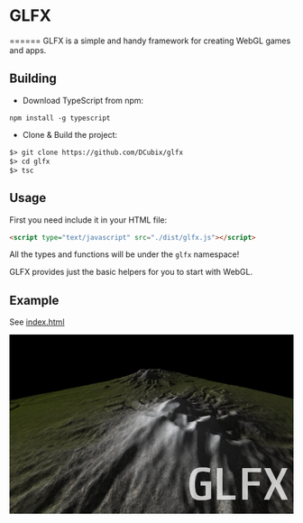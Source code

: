 # GLFX
======
GLFX is a simple and handy framework for creating WebGL games and apps.

## Building
- Download TypeScript from npm:
```
npm install -g typescript
```

- Clone & Build the project:
```
$> git clone https://github.com/DCubix/glfx
$> cd glfx
$> tsc
```
## Usage
First you need include it in your HTML file:
```html
<script type="text/javascript" src="./dist/glfx.js"></script>
```
All the types and functions will be under the `glfx` namespace!

GLFX provides just the basic helpers for you to start with WebGL.

## Example
See [index.html](https://github.com/DCubix/glfx/blob/master/index.html)

![GLFX](https://github.com/DCubix/glfx/blob/master/cover.jpg)